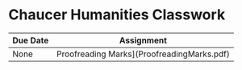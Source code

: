 # Chaucer Humanities Classwork

| Due Date | Assignment |
|----------|------------|
|None | Proofreading Marks](ProofreadingMarks.pdf) |

